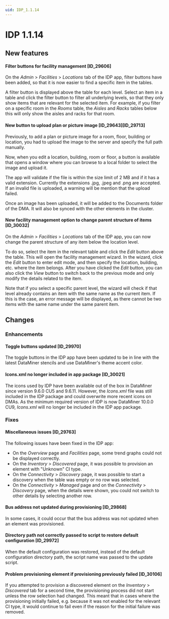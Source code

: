 ```yaml
---
uid: IDP_1.1.14
---
```


# IDP 1.1.14

## New features

#### Filter buttons for facility management \[ID_29606\]

On the *Admin* > *Facilities* > *Locations* tab of the IDP app, filter buttons have been added, so that it is now easier to find a specific item in the tables.

A filter button is displayed above the table for each level. Select an item in a table and click the filter button to filter all underlying levels, so that they only show items that are relevant for the selected item. For example, if you filter on a specific room in the *Rooms* table, the *Aisles* and *Racks* tables below this will only show the aisles and racks for that room.

#### New button to upload plan or picture image \[ID_29643\]\[ID_29713\]

Previously, to add a plan or picture image for a room, floor, building or location, you had to upload the image to the server and specify the full path manually.

Now, when you edit a location, building, room or floor, a button is available that opens a window where you can browse to a local folder to select the image and upload it.

The app will validate if the file is within the size limit of 2 MB and if it has a valid extension. Currently the extensions .jpg, .jpeg and .png are accepted. If an invalid file is uploaded, a warning will be mention that the upload failed.

Once an image has been uploaded, it will be added to the Documents folder of the DMA. It will also be synced with the other elements in the cluster.

#### New facility management option to change parent structure of items \[ID_30032\]

On the *Admin* > *Facilities* > *Locations* tab of the IDP app, you can now change the parent structure of any item below the location level.

To do so, select the item in the relevant table and click the *Edit* button above the table. This will open the facility management wizard. In the wizard, click the *Edit* button to enter edit mode, and then specify the location, building, etc. where the item belongs. After you have clicked the *Edit* button, you can also click the *View* button to switch back to the previous mode and only modify the details related to the item.

Note that if you select a specific parent level, the wizard will check if that level already contains an item with the same name as the current item. If this is the case, an error message will be displayed, as there cannot be two items with the same name under the same parent item.

## Changes

### Enhancements

#### Toggle buttons updated \[ID_29970\]

The toggle buttons in the IDP app have been updated to be in line with the latest DataMiner stencils and use DataMiner's theme accent color.

#### Icons.xml no longer included in app package \[ID_30021\]

The icons used by IDP have been available out of the box in DataMiner since version 9.6.0 CU5 and 9.6.11. However, the *Icons.xml* file was still included in the IDP package and could overwrite more recent icons on DMAs. As the minimum required version of IDP is now DataMiner 10.0.0 CU9, *Icons.xml* will no longer be included in the IDP app package.

### Fixes

#### Miscellaneous issues \[ID_29763\]

The following issues have been fixed in the IDP app:

- On the *Overview* page and *Facilities* page, some trend graphs could not be displayed correctly.
- On the *Inventory* > *Discovered* page, it was possible to provision an element with "Unknown" CI type.
- On the *Connectivity* > *Discovery* page, it was possible to start a discovery when the table was empty or no row was selected.
- On the *Connectivity* > *Managed* page and on the *Connectivity* > *Discovery* page, when the details were shown, you could not switch to other details by selecting another row.

#### Bus address not updated during provisioning \[ID_29868\]

In some cases, it could occur that the bus address was not updated when an element was provisioned.

#### Directory path not correctly passed to script to restore default configuration \[ID_29972\]

When the default configuration was restored, instead of the default configuration directory path, the script name was passed to the update script.

#### Problem provisioning element if provisioning previously failed \[ID_30106\]

If you attempted to provision a discovered element on the *Inventory* > *Discovered* tab for a second time, the provisioning process did not start unless the row selection had changed. This meant that in cases where the provisioning initially failed, e.g. because it was not enabled for the relevant CI type, it would continue to fail even if the reason for the initial failure was removed.

